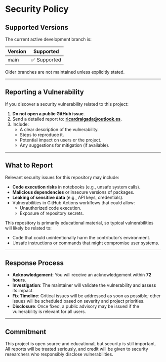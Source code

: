 # Security Policy

## Supported Versions

The current active development branch is:

| Version | Supported          |
| ------- | ------------------ |
| main    | ✅ Supported       |

Older branches are not maintained unless explicitly stated.

---

## Reporting a Vulnerability

If you discover a security vulnerability related to this project:

1. **Do not open a public GitHub issue**.
2. Send a detailed report to: **ricardraigada@outlook.es**.
3. Include:
   - A clear description of the vulnerability.
   - Steps to reproduce it.
   - Potential impact on users or the project.
   - Any suggestions for mitigation (if available).

---

## What to Report

Relevant security issues for this repository may include:

- **Code execution risks** in notebooks (e.g., unsafe system calls).
- **Malicious dependencies** or insecure versions of packages.
- **Leaking of sensitive data** (e.g., API keys, credentials).
- Vulnerabilities in GitHub Actions workflows that could allow:
  - Unauthorized code execution.
  - Exposure of repository secrets.

This repository is primarily educational material, so typical vulnerabilities will likely be related to:
- Code that could unintentionally harm the contributor’s environment.
- Unsafe instructions or commands that might compromise user systems.

---

## Response Process

- **Acknowledgement**: You will receive an acknowledgement within **72 hours**.
- **Investigation**: The maintainer will validate the vulnerability and assess its impact.
- **Fix Timeline**: Critical issues will be addressed as soon as possible; other issues will be scheduled based on severity and project priorities.
- **Disclosure**: Once fixed, a public advisory may be issued if the vulnerability is relevant for all users.

---

## Commitment

This project is open source and educational, but security is still important.  
All reports will be treated seriously, and credit will be given to security researchers who responsibly disclose vulnerabilities.

